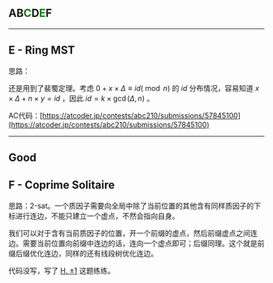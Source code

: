## AB<font color=green>C</font>D<font color=green>E</font>F

---

## E - Ring MST

思路：

还是用到了裴蜀定理。考虑 $0+x\times \Delta \equiv id(\bmod n)$ 的 $id$ 分布情况，容易知道 $x\times \Delta+n\times y=id$ ，因此 $id=k\times \gcd(\Delta, n)$ 。

AC代码：[https://atcoder.jp/contests/abc210/submissions/57845100](https://atcoder.jp/contests/abc210/submissions/57845100)

---

## Good

## F - Coprime Solitaire

思路：2-sat。一个质因子需要向全局中除了当前位置的其他含有同样质因子的下标进行连边，不能只建立一个虚点，不然会指向自身。

我们可以对于含有当前质因子的位置，开一个前缀的虚点，然后前缀虚点之间连边。需要当前位置向前缀中连边的话，连向一个虚点即可；后缀同理。这个就是前缀后缀优化连边，同样的还有线段树优化连边。

代码没写，写了 [H. ±1](https://codeforces.com/contest/1971/problem/H) 这题练练。